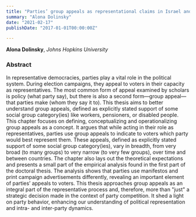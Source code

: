 ```yaml
---
title: "Parties’ group appeals as representational claims in Israel and the Netherlands, 1977-2015"
summary: "Alona Dolinsky"
date: "2021-02-17"
publishDate: "2017-01-01T00:00:00Z"

---
```


**Alona Dolinsky**, *Johns Hopkins University*

### Abstract

In representative democracies, parties play a vital role in the political system. During election campaigns, they appeal to voters in their capacity as representatives. The most common form of appeal examined by scholars is policy (what party say), but there is also a second form—group appeal—that parties make (whom they say it to). This thesis aims to better understand group appeals, defined as explicitly stated support of some social group category(ies) like workers, pensioners, or disabled people. This chapter focuses on defining, conceptualizing and operationalizing group appeals as a concept. It argues that while acting in their role as representatives, parties use group appeals to indicate to voters which party would best represent them. These appeals, defined as explicitly stated support of some social group category(ies), vary in breadth, from very broad (to many groups) to very narrow (to very few groups), over time and between countries. The chapter also lays out the theoretical expectations and presents a small part of the empirical analysis found in the first part of the doctoral thesis. The analysis shows that parties use manifestos and print campaign advertisements differently, revealing an important element of parties’ appeals to voters. This thesis approaches group appeals as an integral part of the representative process and, therefore, more than "just" a strategic decision made in the context of party competition. It shed a light on party behavior, enhancing our understanding of political representation and intra- and inter-party dynamics.